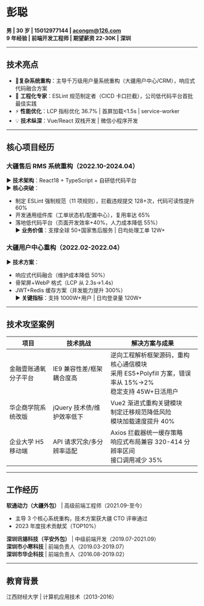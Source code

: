 # 彭聪

​**男 | 30 岁 | 15012977144 | acongm@126.com**​  
​**9 年经验 | 前端开发工程师 | 期望薪资 22-30K | 深圳**​

---

## 技术亮点

- 🚀 ​**复杂系统重构**​：主导千万级用户量系统重构（大疆用户中心/CRM），响应式代码融合方案
- 🔧 ​**工程化专家**​：ESLint 规范制定者（CICD 卡口拦截），公司低代码平台首批最佳实践
- ⚡ ​**性能优化**​：LCP 指标优化 36.7% | 首屏加载<1.5s | service-worker
- 💡 ​**技术纵深**​：Vue/React 双栈开发 | 微信小程序开发

---

## 核心项目经历

### 大疆售后 RMS 系统重构（2022.10-2024.04）

▶ ​**技术架构**​：React18 + TypeScript + 自研低代码平台  
▶ ​**核心突破**​：

- 制定 ESLint 强制规范（11 项规则），拦截违规提交 128+次，代码可读性提升 60%
- 开发通用组件库（工单状态机/配置中心），复用率达 65%
- 落地低代码平台（页面开发效率+40%，人力成本降低 55%）  
  ▶ ​**业务价值**​：支撑全球 50+国家售后服务 | 日均处理工单 12W+

### 大疆用户中心重构（2022.02-2022.04）

▶ ​**技术方案**​：

- 响应式代码融合（维护成本降低 50%）
- 骨架屏+WebP 格式（LCP 从 2.3s→1.4s）
- JWT+Redis 缓存方案（并发能力提升 300%）  
  ▶ ​**关键指标**​：支持 1000W+用户 | 日均登录量 120W+

---

## 技术攻坚案例

| 项目                 | 技术挑战                   | 解决方案与成果                                                                                             |
| -------------------- | -------------------------- | ---------------------------------------------------------------------------------------------------------- |
| 金融壹账通氧分子平台 | IE9 兼容性差/框架耦合度高  | 逆向工程解析框架源码，重构核心通信模块<br>采用 ES5+Polyfill 方案，错误率从 15%→2%<br>稳定支持 45W+日活用户 |
| 华企商学院系统改版   | jQuery 技术债/维护效率低下 | Vue2 渐进式重构关键模块<br>制定迁移规范降低风险<br>模块加载速度提升 40%                                    |
| 企业大学 H5 移动端   | API 请求冗余/多分辨率适配  | Axios 拦截器统一缓存策略<br>响应式布局兼容 320-414 分辨率区间<br>接口调用减少 35%                          |

---

## 工作经历

​**软通动力（大疆外包）​**​ | 高级前端工程师（2021.09-至今）

- 主导 3 个核心系统重构，技术方案获大疆 CTO 评审通过
- 2023 年度技术贡献奖（TOP10%）

​**深圳讯锡科技（平安外包）​**​ | 中级前端开发（2019.07-2021.09）  
​**深圳市小寒科技**​ | 前端负责人（2019.03-2019.07）  
​**深圳市华企科技**​ | 前端负责人（2016.08-2019.02）

---

## 教育背景

江西财经大学 | 计算机应用技术（2013-2016）

